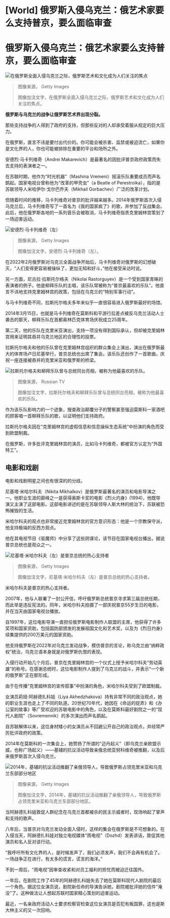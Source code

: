 # [World] 俄罗斯入侵乌克兰：俄艺术家要么支持普京，要么面临审查

#  俄罗斯入侵乌克兰：俄艺术家要么支持普京，要么面临审查


![在俄罗斯全面入侵乌克兰之际，俄罗斯艺术和文化成为人们关注的焦点](_129437227_gettyimages-1248115911.jpg)

> 图像来源，  Getty Images
>
> 图像加注文字，在俄罗斯全面入侵乌克兰之际，俄罗斯艺术和文化成为人们关注的焦点。

**俄罗斯与乌克兰的战争让俄罗斯艺术界出现分裂。**

那些支持战争的人得到了政府的支持，但那些反对的人却承受着服从规定的巨大压力。

在俄罗斯，直言不讳是要付出代价的。你可能会被杀害、监禁或被迫流亡，如果你是文化界的人，你也可能被排除在重要的平台和场所之外。

安德烈·马卡列维奇（Andrei Makarevich）是最著名的因批评普京政府政策而失去支持的表演者之一。

在苏联时期，他作为“时光机器”（Mashina Vremeni）摇滚乐队重要成员而声名鹊起。国家电视台曾称他为“改革的甲壳虫”（a Beatle of Perestroika），指的是苏联领导人米哈伊尔·戈尔巴乔夫（Mikhail Gorbachev）广泛的改革计划。

但随着时间的推移，马卡列维奇对普京的批评越来越多。2014年俄罗斯首次入侵乌克兰后，马卡列维奇写了一首名为《我的国家疯了》的歌，并参加了反战集会。此后，他在俄罗斯各地的一系列音乐会被取消，马卡列维奇指责克里姆林宫策划了一场迫害运动。

![安德烈·马卡列维奇（左）](_129436988_gettyimages-481829077-1.jpg)

> 图像来源，  Getty Images
>
> 图像加注文字，安德烈·马卡列维奇（左）。

在2022年2月俄罗斯对乌克兰全面战争开始后，马卡列维奇对俄罗斯的幻想破灭，“人们变得更容易被操纵了，更加无知和好斗，”他在接受采访时说。

另一方面，尼古拉·拉斯托尔格夫（Nikolai Rastorguyev）是一个受到国家青睐的表演者的例子。他是柳拜乐队的主唱，该乐队常被称为“普京最喜欢的乐队”。他直言不讳地支持克里姆林宫的政策，包括在乌克兰的“特别军事行动”。

与马卡列维奇不同，拉斯托尔格夫多年来似乎一直很容易进入俄罗斯最好的场馆。

2014年3月15日，也就是马卡列维奇在莫斯科和平游行后差点被反乌克兰活动人士袭击的那天，柳拜乐队在首都奥林匹克体育场庆祝成立25周年。

第二天，他的乐队在克里米亚演出，支持一项没有得到国际承认，但却被克里姆林宫用来证明其吞并乌克兰地区的合理性的投票。

拉斯托尔格夫和他的乐队曾在克里姆林宫组织的群众集会上演出，演出在俄罗斯最大的体育场卢日尼基举行，普京总统也出席了集会。该乐队还创作了一首歌曲，庆祝一座连接被吞并的克里米亚和俄罗斯的桥梁。

![拉斯托尔格夫和柳拜乐队曾与总统同台亮相，被称为他最喜欢的乐队。](_129440156_0cf9bc01-f004-4572-8c47-fb4aadd3c6d3.jpg)

> 图像来源，  Russian TV
>
> 图像加注文字，拉斯托尔格夫和柳拜乐队曾与总统同台亮相，被称为他最喜欢的乐队。

作为该乐队影响力的一个迹象，搜查政治颠覆分子的警察甚至强迫莫斯科一家酒吧的顾客唱一首柳拜乐队的歌，以证明他们支持政府。

拉斯托尔格夫因在“克里姆林宫的虚假信息和信息操纵生态系统”中扮演的角色而受到欧盟制裁。

在俄罗斯，许多批评克里姆林宫的演员，比如马卡列维奇，都被官方认定为“外国特工”。

##  电影和戏剧

电影和戏剧明星之间也有很深的的分歧。

尼基塔·米哈尔科夫（Nikita Mikhalkov）是俄罗斯最著名的演员和电影导演之一。他职业生涯的巅峰之一是获得奥斯卡奖的电影《烈火灼身》(1994)，他既导演又主演了这部电影。这部电影讲述的是在苏联领导人斯大林的统治下，苏联被恐怖摧毁的生活。

米哈尔科夫的观点也非常接近克里姆林宫的官方意识形态：他是一个宗教保守派，他支持极端的反西方观点。

他在其电视节目《驱魔师》中分享了这些阴谋论，该节目在国家电视台播出，据说普京总统也是观众之一。

![尼基塔·米哈尔科夫（左）是普京总统的热心支持者](_129436994_gettyimages-500855016.jpg)

> 图像来源，  Getty Images
>
> 图像加注文字，尼基塔·米哈尔科夫（左）是普京总统的热心支持者。

米哈尔科夫是普京的热心支持者。

2007年，他与人联署了一封公开信，呼吁俄罗斯总统普京寻求第三届总统任期，而此举是违反宪法的。同年，米哈尔科夫拍摄了一部庆祝普京55岁生日的电影，并在当天由国家电视台播放。

自1997年，这位电影导演一直担任俄罗斯电影制作人联盟的主席，他获得了许多奖项和国家资助，包括国防部颁发的发展祖国文化和艺术奖，以及为《烈日灼身》续集提供的200万美元的国家资助。

他支持俄罗斯在2022年对乌克兰发动战争，模仿普京的言论，称乌克兰由“纳粹政权”统治，乌克兰语本身就是对俄罗斯仇恨的表现。

入侵行动开始几个月后，普京在克里姆林宫的一个仪式上授予米哈尔科夫“劳动英雄”的称号。在感谢总统时，这位电影制作人提到了乌克兰的战斗，并表示“一个新的俄罗斯”正在那形成。

由于在传播“克里姆林宫的宣传叙事”中扮演的角色，米哈尔科夫受到了欧盟制裁。

女演员莉娅·阿赫德扎科娃（Liya Akhedzhakova）持有非常不同的政治观点，她的职业生涯也走上了不同的轨道。20世纪70年代，她因在《命运的捉弄》和《办公室的故事》等广受欢迎的苏联电影中的角色，以及在莫斯科最好剧院之一的“现代人剧院”（Sovremennik）的多次演出而声名鹊起。

自苏联解体以来，这位身材矮小的女演员从不回避公开自己的政治观点，并经常严厉批评政府的政策。

2014年在莫斯科的一次集会上，她赞扬了所谓的“迈丹起义”（即乌克兰亲欧盟示威，也称广场起义）——基辅的抗议活动导致亲俄总统亚努科维奇被推翻，以及后来俄罗斯首次入侵乌克兰。

![2014年，基辅的抗议活动推翻了亲俄领导人，导致俄罗斯占领克里米亚和乌克兰东部部分地区](_129437225_gettyimages-909779114.jpg)

> 图像来源，  Getty Images
>
> 图像加注文字，2014年，基辅的抗议活动推翻了亲俄领导人，导致俄罗斯占领克里米亚和乌克兰东部部分地区。

当阿赫德扎科娃敦促人群纪念在乌克兰首都被杀的民主示威者时，现场响起了掌声和支持的歌声。

八年后，当普京对乌克兰发动全面入侵时，这样的集会在俄罗斯是不可想象的。在入侵当天，阿赫德扎科娃对独立电视媒体“雨电视”（Dozhd）发表讲话，敦促其他演员和名人反对该行动。

“我呼吁所有文化界的人，是时候发声了，我们必须发声，我们不会再有机会了。一场战争正在进行，有太多的谎言，谎言的海洋。”

不到一周后，“雨电视”因审查收紧和对员工福利的担忧而被迫迁往国外。

一年后，在剧院工作了45年的阿赫德扎科娃失去了她在莫斯科现代人剧院的最后一个角色。据这位女演员说，剧院新任命的导演告诉她，剧院被批评她的信件“淹没”了。这种做法让人想起苏联时国家精心策划的迫害运动。

最近，一名亲政府活动人士要求检察官检查这位女演员是否犯有叛国罪，这也是斯大林主义的又一次回响。


